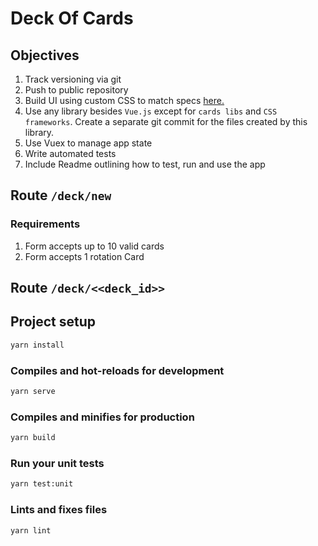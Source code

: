 # Deck Of Cards

## Objectives

1. Track versioning via git
2. Push to public repository
3. Build UI using custom CSS to match specs [here.](https://app.zeplin.io/project/5e2b4c5612aaa07e873150d5/dashboard?sid=5e2f4ccebb3b7a7e3dba7f28)
4. Use any library besides `Vue.js` except for `cards libs` and `CSS frameworks`. Create a separate git commit for the files created by this library.
5. Use Vuex to manage app state
6. Write automated tests
7. Include Readme outlining how to test, run and use the app


## Route `/deck/new`

### Requirements
1. Form accepts up to 10 valid cards
2. Form accepts 1 rotation Card


## Route `/deck/<<deck_id>>`


## Project setup

```bash
yarn install
```

### Compiles and hot-reloads for development

```bash
yarn serve
```

### Compiles and minifies for production

```bash
yarn build
```

### Run your unit tests

```bash
yarn test:unit
```

### Lints and fixes files

```bash
yarn lint
```
